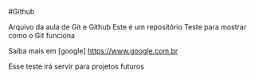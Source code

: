 #Github

Arquivo da aula de Git e Github
Este é um repositório Teste para mostrar como o Git funciona 

Saiba mais em [google] https://www.google.com.br

Esse teste irá servir para projetos futuros
